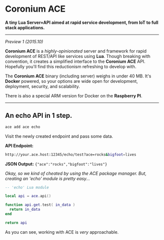 # Coronium ACE

__A tiny Lua Server+API aimed at rapid service development, from IoT to full stack applications.__

---

*Preview 1 (2015.10)*

__Coronium ACE__ is a *highly-opinionated* server and framework for rapid development of REST/API like services using __Lua__. Though breaking with convention, it creates a simplified interface to the __Coronium ACE__ API. Hopefully you'll find this reductionism refreshing to develop with.

The __Coronium ACE__ binary (including server) weighs in under 40 MB. It's __Docker__ powered, so your options are wide open for development, deployment, security, and scalability.

There is also a special ARM version for Docker on the __Raspberry PI__.

---

## An echo API in __1__ step.

```bash
ace add ace echo
```

Visit the newly created endpoint and pass some data.

__API Endpoint:__
```bash
http://your.ace.host:12345/echo/test?ace=rocks&bigfoot=lives
```

__JSON Output:__ `{"ace":"rocks","bigfoot":"lives"}`

*Okay, so we kind of cheated by using the ACE package manager. But, creating an 'echo' module is pretty easy...*

```lua
-- 'echo' Lua module

local api = ace.api()

function api.get.test( in_data )
  return in_data
end

return api
```

As you can see, working with ACE is *very* approachable.
